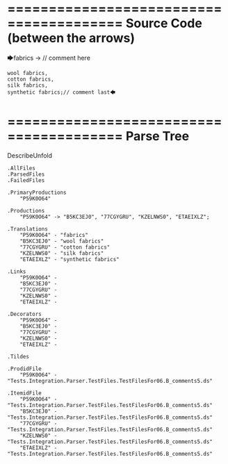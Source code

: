========================================
Source Code (between the arrows)
========================================

🡆fabrics -> // comment here

    wool fabrics,
    cotton fabrics,
    silk fabrics,
    synthetic fabrics;// comment last🡄

========================================
Parse Tree
========================================
DescribeUnfold

    .AllFiles
    .ParsedFiles
    .FailedFiles

    .PrimaryProductions
        "P59K0O64" 

    .Productions
        "P59K0O64" -> "B5KC3EJ0", "77CGYGRU", "KZELNWS0", "ETAEIXLZ";

    .Translations
        "P59K0O64" - "fabrics"
        "B5KC3EJ0" - "wool fabrics"
        "77CGYGRU" - "cotton fabrics"
        "KZELNWS0" - "silk fabrics"
        "ETAEIXLZ" - "synthetic fabrics"

    .Links
        "P59K0O64" - 
        "B5KC3EJ0" - 
        "77CGYGRU" - 
        "KZELNWS0" - 
        "ETAEIXLZ" - 

    .Decorators
        "P59K0O64" - 
        "B5KC3EJ0" - 
        "77CGYGRU" - 
        "KZELNWS0" - 
        "ETAEIXLZ" - 

    .Tildes

    .ProdidFile
        "P59K0O64" - "Tests.Integration.Parser.TestFiles.TestFilesFor06.B_comments5.ds"

    .ItemidFile
        "P59K0O64" - "Tests.Integration.Parser.TestFiles.TestFilesFor06.B_comments5.ds"
        "B5KC3EJ0" - "Tests.Integration.Parser.TestFiles.TestFilesFor06.B_comments5.ds"
        "77CGYGRU" - "Tests.Integration.Parser.TestFiles.TestFilesFor06.B_comments5.ds"
        "KZELNWS0" - "Tests.Integration.Parser.TestFiles.TestFilesFor06.B_comments5.ds"
        "ETAEIXLZ" - "Tests.Integration.Parser.TestFiles.TestFilesFor06.B_comments5.ds"

